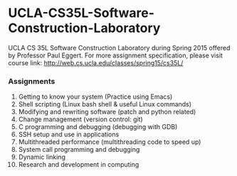 # UCLA-CS35L-Software-Construction-Laboratory

UCLA CS 35L Software Construction Laboratory during Spring 2015 offered by Professor Paul Eggert. For more assignment specification, please visit course link: http://web.cs.ucla.edu/classes/spring15/cs35L/ 

### Assignments
1. Getting to know your system (Practice using Emacs)
2. Shell scripting (Linux bash shell & useful Linux commands)
3. Modifying and rewriting software (patch and python related)
4. Change management (version control: git)
5. C programming and debugging (debugging with GDB) 
6. SSH setup and use in applications
7. Multithreaded performance (multithreading code to speed up)
8. System call programming and debugging 
9. Dynamic linking
10. Research and development in computing
